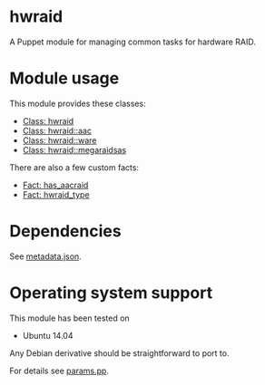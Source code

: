 # hwraid

A Puppet module for managing common tasks for hardware RAID.

# Module usage

This module provides these classes:

* [Class: hwraid](manifests/init.pp)
* [Class: hwraid::aac](manifests/aac.pp)
* [Class: hwraid::ware](manifests/ware.pp)
* [Class: hwraid::megaraidsas](manifests/megaraidsas.pp)

There are also a few custom facts:

* [Fact: has_aacraid](lib/facter/has_aacraid.rb)
* [Fact: hwraid_type](lib/facter/hwraid_type.rb)

# Dependencies

See [metadata.json](metadata.json).

# Operating system support

This module has been tested on

* Ubuntu 14.04

Any Debian derivative should be straightforward to port to.

For details see [params.pp](manifests/params.pp).
